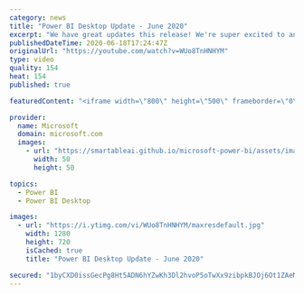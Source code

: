 ```yaml
---
category: news
title: "Power BI Desktop Update - June 2020"
excerpt: "We have great updates this release! We're super excited to announce this month that several features are now generally available: automatic page refresh, the hierarchy slicer, the modern ribbon, and AI insights are now generally available. On top of this, we have several new features and updates that"
publishedDateTime: 2020-06-18T17:24:47Z
originalUrl: "https://youtube.com/watch?v=WUo8TnHNHYM"
type: video
quality: 154
heat: 154
published: true

featuredContent: "<iframe width=\"800\" height=\"500\" frameborder=\"0\" src=\"https://www.youtube.com/embed/WUo8TnHNHYM\" allow=\"accelerometer; autoplay; encrypted-media; gyroscope; picture-in-picture\" allowfullscreen></iframe>"

provider:
  name: Microsoft
  domain: microsoft.com
  images:
    - url: "https://smartableai.github.io/microsoft-power-bi/assets/images/organizations/microsoft.com-50x50.jpg"
      width: 50
      height: 50

topics:
  - Power BI
  - Power BI Desktop

images:
  - url: "https://i.ytimg.com/vi/WUo8TnHNHYM/maxresdefault.jpg"
    width: 1280
    height: 720
    isCached: true
    title: "Power BI Desktop Update - June 2020"

secured: "1byCXD0issGecPg8Ht5ADN6hYZwKh3Dl2hvoP5oTwXx9zibpkBJOj6Ot1ZAeME1aiN3kp6ZtkC/HctZ8azL+5tk5KoxVZbJ6i9fPTBOUv3X2i4sXKSm0u2yK+F7mH6d/MtMPAXBqMHxkUUld1ebVIMLgdhwvSqV3RWeV4ovuNLcvBZBrilGlf6UYgEVyIs6JkJPpoD5HQsKHRA6y4C4ofLCojHgmhuA89x8mYyXi3TJUCmqCqIIfLjBlBmptLRRGoyFiU2s5YKwjEKAvDK+oP9Y5jFr3u0koXV7luljX89WKkMtzFlxISVJQ6ymn0vMz+pJWBVo6UyQuyOeRW0jQMoFN3ML7ZHcD6BVSU7Ho7r9b8CA5MA+Ly2iIe27++3rDHysw//N4UR0kH2Q63QUGmr/brBAgBVgwmpZNuni5ywMlx19eZFVrYJi82oEYEBih;t+RGePByeB+snJsbmB97kQ=="
---
```


